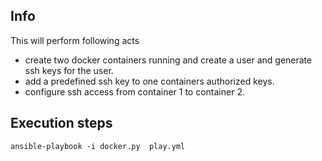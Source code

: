 ## Info

This will perform following acts
  - create two docker containers running and create a user and generate ssh keys for the user. 
  - add a predefined ssh key to one containers authorized keys.
  - configure ssh access from container 1 to container 2. 

## Execution steps

```
ansible-playbook -i docker.py  play.yml

```
